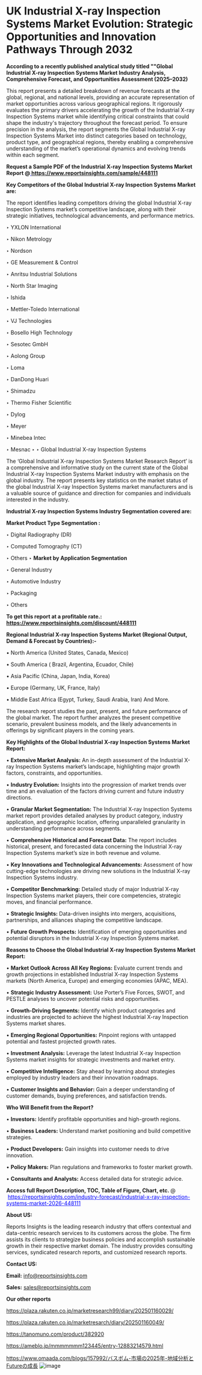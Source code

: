 # UK Industrial X-ray Inspection Systems Market Evolution: Strategic Opportunities and Innovation Pathways Through 2032

<strong>According to a recently published analytical study titled ""Global Industrial X-ray Inspection Systems Market Industry Analysis, Comprehensive Forecast, and Opportunities Assessment (2025–2032)</strong>

This report presents a detailed breakdown of revenue forecasts at the global, regional, and national levels, providing an accurate representation of market opportunities across various geographical regions. It rigorously evaluates the primary drivers accelerating the growth of the Industrial X-ray Inspection Systems market while identifying critical constraints that could shape the industry's trajectory throughout the forecast period. To ensure precision in the analysis, the report segments the Global Industrial X-ray Inspection Systems Market into distinct categories based on technology, product type, and geographical regions, thereby enabling a comprehensive understanding of the market’s operational dynamics and evolving trends within each segment.

<strong>Request a Sample PDF of the Industrial X-ray Inspection Systems Market Report </strong><strong>@<a href=https://www.reportsinsights.com/sample/448111 style=color:#0000ff;> https://www.reportsinsights.com/sample/448111</a></strong></font>

<strong>Key Competitors of the Global Industrial X-ray Inspection Systems Market are:</strong>

The report identifies leading competitors driving the global Industrial X-ray Inspection Systems market’s competitive landscape, along with their strategic initiatives, technological advancements, and performance metrics.

‣ YXLON International

‣ Nikon Metrology

‣ Nordson

‣ GE Measurement & Control

‣ Anritsu Industrial Solutions

‣ North Star Imaging

‣ Ishida

‣ Mettler-Toledo International

‣ VJ Technologies

‣ Bosello High Technology

‣ Sesotec GmbH

‣ Aolong Group

‣ Loma

‣ DanDong Huari

‣ Shimadzu

‣ Thermo Fisher Scientific

‣ Dylog

‣ Meyer

‣ Minebea Intec

‣ Mesnac
‣ 
‣ Global Industrial X-ray Inspection Systems

The ‘Global Industrial X-ray Inspection Systems Market Research Report’ is a comprehensive and informative study on the current state of the Global Industrial X-ray Inspection Systems Market industry with emphasis on the global industry. The report presents key statistics on the market status of the global Industrial X-ray Inspection Systems market manufacturers and is a valuable source of guidance and direction for companies and individuals interested in the industry.

<strong>Industrial X-ray Inspection Systems Industry Segmentation covered are:</strong>

<strong>Market Product Type Segmentation :</strong>

‣ Digital Radiography (DR)

‣ Computed Tomography (CT)

‣ Others
‣ 
<strong>Market by Application Segmentation</strong>

‣ General Industry

‣ Automotive Industry

‣ Packaging

‣ Others

<strong>To get this report at a profitable rate.: <a href=https://www.reportsinsights.com/discount/448111 style=color:#0000ff;>https://www.reportsinsights.com/discount/448111</a></strong></font>

<strong>Regional Industrial X-ray Inspection Systems Market (Regional Output, Demand &amp; Forecast by Countries):-</strong>

• North America (United States, Canada, Mexico)

• South America ( Brazil, Argentina, Ecuador, Chile)

• Asia Pacific (China, Japan, India, Korea)

• Europe (Germany, UK, France, Italy)

• Middle East Africa (Egypt, Turkey, Saudi Arabia, Iran) And More.

The research report studies the past, present, and future performance of the global market. The report further analyzes the present competitive scenario, prevalent business models, and the likely advancements in offerings by significant players in the coming years.

<strong>Key Highlights of the Global Industrial X-ray Inspection Systems Market Report:</strong>

• <strong>Extensive Market Analysis:</strong> An in-depth assessment of the Industrial X-ray Inspection Systems market’s landscape, highlighting major growth factors, constraints, and opportunities.

• <strong>Industry Evolution:</strong> Insights into the progression of market trends over time and an evaluation of the factors driving current and future industry directions.

• <strong>Granular Market Segmentation:</strong> The Industrial X-ray Inspection Systems market report provides detailed analyses by product category, industry application, and geographic location, offering unparalleled granularity in understanding performance across segments.

• <strong>Comprehensive Historical and Forecast Data:</strong> The report includes historical, present, and forecasted data concerning the Industrial X-ray Inspection Systems market’s size in both revenue and volume.

• <strong>Key Innovations and Technological Advancements:</strong> Assessment of how cutting-edge technologies are driving new solutions in the Industrial X-ray Inspection Systems industry.

• <strong>Competitor Benchmarking:</strong> Detailed study of major Industrial X-ray Inspection Systems market players, their core competencies, strategic moves, and financial performance.

• <strong>Strategic Insights:</strong> Data-driven insights into mergers, acquisitions, partnerships, and alliances shaping the competitive landscape.

• <strong>Future Growth Prospects:</strong> Identification of emerging opportunities and potential disruptors in the Industrial X-ray Inspection Systems market.

<strong>Reasons to Choose the Global Industrial X-ray Inspection Systems Market Report:</strong>

• <strong>Market Outlook Across All Key Regions:</strong> Evaluate current trends and growth projections in established Industrial X-ray Inspection Systems markets (North America, Europe) and emerging economies (APAC, MEA).

• <strong>Strategic Industry Assessment:</strong> Use Porter’s Five Forces, SWOT, and PESTLE analyses to uncover potential risks and opportunities.

• <strong>Growth-Driving Segments:</strong> Identify which product categories and industries are projected to achieve the highest Industrial X-ray Inspection Systems market shares.

• <strong>Emerging Regional Opportunities:</strong> Pinpoint regions with untapped potential and fastest projected growth rates.

• <strong>Investment Analysis:</strong> Leverage the latest Industrial X-ray Inspection Systems market insights for strategic investments and market entry.

• <strong>Competitive Intelligence:</strong> Stay ahead by learning about strategies employed by industry leaders and their innovation roadmaps.

• <strong>Customer Insights and Behavior:</strong> Gain a deeper understanding of customer demands, buying preferences, and satisfaction trends.

<strong>Who Will Benefit from the Report?</strong>

• <strong>Investors:</strong> Identify profitable opportunities and high-growth regions.

• <strong>Business Leaders:</strong> Understand market positioning and build competitive strategies.

• <strong>Product Developers:</strong> Gain insights into customer needs to drive innovation.

• <strong>Policy Makers:</strong> Plan regulations and frameworks to foster market growth.

• <strong>Consultants and Analysts:</strong> Access detailed data for strategic advice.
</ul>
<strong>Access full Report Description, TOC, Table of Figure, Chart, etc. </strong>@  <a href=https://reportsinsights.com/industry-forecast/industrial-x-ray-inspection-systems-market-2026-448111 style=color:#0000ff;>https://reportsinsights.com/industry-forecast/industrial-x-ray-inspection-systems-market-2026-448111</a></font>

<strong><strong>About US</strong>:</strong>

Reports Insights is the leading research industry that offers contextual and data-centric research services to its customers across the globe. The firm assists its clients to strategize business policies and accomplish sustainable growth in their respective market domain. The industry provides consulting services, syndicated research reports, and customized research reports.

<strong>Contact US:</strong>

<p class=""""><b>Email:</b> <a href=mailto:info@reportsinsights.com>info@reportsinsights.com</a></p>
<p class=""""><b>Sales:</b> <a href=mailto:sales@reportsinsights.com>sales@reportsinsights.com</a></p>

<strong>Our other reports</strong>

<a href=https://plaza.rakuten.co.jp/marketresearch99/diary/202501160029/>https://plaza.rakuten.co.jp/marketresearch99/diary/202501160029/</a>

<a href=https://plaza.rakuten.co.jp/marketresarch/diary/202501160049/>https://plaza.rakuten.co.jp/marketresarch/diary/202501160049/</a>

<a href=https://tanomuno.com/product/382920>https://tanomuno.com/product/382920</a>

<a href=https://ameblo.jp/mmmmmmm123445/entry-12883214579.html>https://ameblo.jp/mmmmmmm123445/entry-12883214579.html</a>

<a href=https://www.omaada.com/blogs/157992/バスボム-市場の2025年-地域分析とFutureの成長>https://www.omaada.com/blogs/157992/バスボム-市場の2025年-地域分析とFutureの成長</a>
![image](https://github.com/user-attachments/assets/95c33388-b13e-4576-acfb-6687defc84f7)
